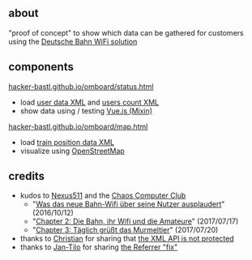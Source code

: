 ## about

"proof of concept" to show which data can be gathered for customers using the [Deutsche Bahn WiFi solution](https://inside.bahn.de/wifionice-wlan-ice-login/)

## components

[hacker-bastl.github.io/omboard/status.html](https://hacker-bastl.github.io/omboard/status.html)
- load [user data XML](https://www.ombord.info/api/xml/user) and [users count XML](https://www.ombord.info/api/xml/users)
- show data using / testing [Vue.js (Mixin)](https://vuejs.org/v2/guide/mixins.html)

[hacker-bastl.github.io/omboard/map.html](https://hacker-bastl.github.io/omboard/map.html)
- load [train position data XML](https://www.ombord.info/api/xml/position)
- visualize using [OpenStreetMap](http://wiki.openstreetmap.org/wiki/Browsing#Other_URL_tricks)

## credits

- kudos to [Nexus511](https://twitter.com/Nexus511) and the [Chaos Computer Club](https://twitter.com/chaosupdates/status/886905108419751936)
  - "[Was das neue Bahn-Wifi über seine Nutzer ausplaudert](http://hannover.ccc.de/~nexus/dbwifi/index.html)" (2016/10/12)
  - "[Chapter 2: Die Bahn, ihr Wifi und die Amateure](http://hannover.ccc.de/~nexus/dbwifi/chapter2.html)" (2017/07/17)
  - "[Chapter 3: Täglich grüßt das Murmeltier](http://hannover.ccc.de/~nexus/dbwifi/chapter3.html)" (2017/07/20)
- thanks to [Christian](https://twitter.com/resciscosilenda) for sharing that [the XML API is not protected](https://twitter.com/resciscosilenda/status/887191467629981696)
- thanks to [Jan-Tilo](https://twitter.com/jatiki) for sharing [the Referrer "fix"](https://twitter.com/jatiki/status/862360786097893376)
